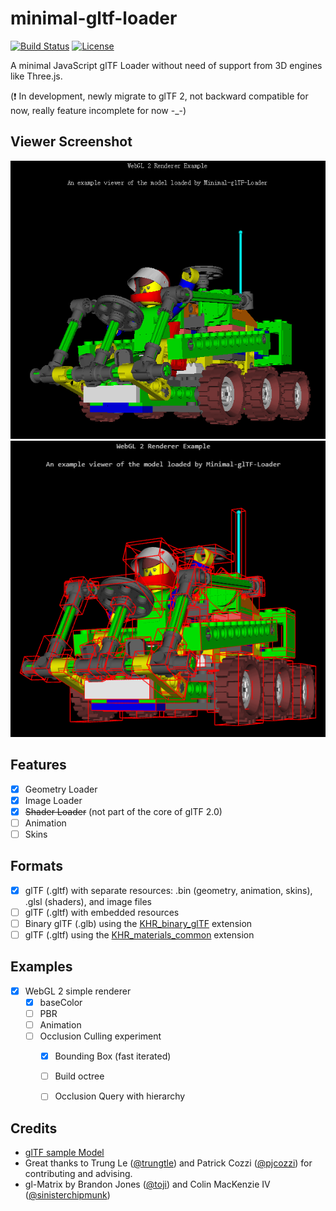 # minimal-gltf-loader
[![Build Status](https://travis-ci.org/shrekshao/minimal-gltf-loader.svg?branch=master)](https://travis-ci.org/shrekshao/minimal-gltf-loader)
[![License](http://img.shields.io/:license-mit-blue.svg)](https://github.com/shrekshao/minimal-gltf-loader/blob/master/LICENSE.md)

A minimal JavaScript glTF Loader without need of support from 3D engines like Three.js. 

(:exclamation: In development, newly migrate to glTF 2, not backward compatible for now, really feature incomplete for now -_-)

## Viewer Screenshot

![](img/viewer-screenshot-buggy.png)
![](img/viewer-screenshot-buggy-bbox.png)

## Features

* [x] Geometry Loader
* [x] Image Loader
* [x] ~~Shader Loader~~ (not part of the core of glTF 2.0)
* [ ] Animation
* [ ] Skins

## Formats

* [x] glTF (.gltf) with separate resources: .bin (geometry, animation, skins), .glsl (shaders), and image files
* [ ] glTF (.gltf) with embedded resources
* [ ] Binary glTF (.glb) using the [KHR_binary_glTF](https://github.com/KhronosGroup/glTF/blob/master/extensions/Khronos/KHR_binary_glTF/README.md) extension
* [ ] glTF (.gltf) using the [KHR_materials_common](https://github.com/KhronosGroup/glTF/blob/master/extensions/Khronos/KHR_materials_common/README.md) extension

## Examples

* [x] WebGL 2 simple renderer
    * [x] baseColor
    * [ ] PBR
    * [ ] Animation
    * [ ] Occlusion Culling experiment 
        * [x] Bounding Box (fast iterated)
        * [ ] Build octree
        * [ ] Occlusion Query with hierarchy


## Credits

* [glTF sample Model](https://github.com/KhronosGroup/glTF-Sample-Models)
* Great thanks to Trung Le ([@trungtle](https://github.com/trungtle)) and Patrick Cozzi ([@pjcozzi](https://github.com/pjcozzi)) for contributing and advising. 
* gl-Matrix by Brandon Jones ([@toji](https://github.com/toji)) and Colin MacKenzie IV ([@sinisterchipmunk](https://github.com/sinisterchipmunk))